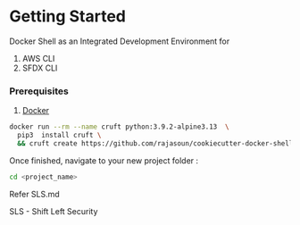 # Getting Started

Docker Shell as an Integrated Development Environment for 
1. AWS CLI
2. SFDX CLI


### Prerequisites
1. [Docker](https://www.docker.com/)

```sh
docker run --rm --name cruft python:3.9.2-alpine3.13  \
  pip3  install cruft \
  && cruft create https://github.com/rajasoun/cookiecutter-docker-shell
```

Once finished, navigate to your new project folder :

```sh
cd <project_name>
```

Refer SLS.md

SLS - Shift Left Security

